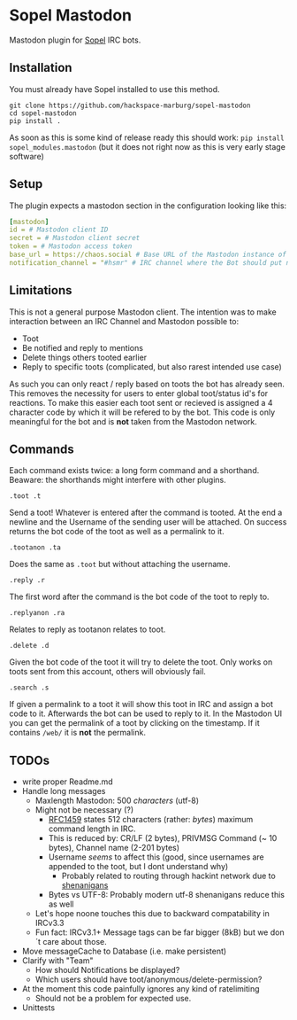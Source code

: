 # Sopel Mastodon

Mastodon plugin for [Sopel](https://sopel.chat/) IRC bots.

## Installation

You must already have Sopel installed to use this method.
```
git clone https://github.com/hackspace-marburg/sopel-mastodon
cd sopel-mastodon
pip install .
```
As soon as this is some kind of release ready this should work: `pip install sopel_modules.mastodon` (but it does not right now as this is very early stage software)

## Setup

The plugin expects a mastodon section in the configuration looking like this:
```yml
[mastodon]
id = # Mastodon client ID
secret = # Mastodon client secret
token = # Mastodon access token
base_url = https://chaos.social # Base URL of the Mastodon instance of the bot account
notification_channel = "#hsmr" # IRC channel where the Bot should put notifications. Optional
```

## Limitations

This is not a general purpose Mastodon client. The intention was to make interaction between an IRC Channel and Mastodon possible to:

- Toot
- Be notified and reply to mentions
- Delete things others tooted earlier
- Reply to specific toots (complicated, but also rarest intended use case)

As such you can only react / reply based on toots the bot has already seen. This removes the necessity for users to enter global toot/status id's for reactions. To make this easier each toot sent or recieved is assigned a 4 character code by which it will be refered to by the bot. This code is only meaningful for the bot and is **not** taken from the Mastodon network.

## Commands

Each command exists twice: a long form command and a shorthand. Beaware: the shorthands might interfere with other plugins.

``` .toot .t ```

Send a toot! Whatever is entered after the command is tooted. At the end a newline and the Username of the sending user will be attached. On success returns the bot code of the toot as well as a permalink to it.

``` .tootanon .ta ```

Does the same as `.toot` but without attaching the username.

``` .reply .r ```

The first word after the command is the bot code of the toot to reply to.

``` .replyanon .ra ```

Relates to reply as tootanon relates to toot.

``` .delete .d ```

Given the bot code of the toot it will try to delete the toot. Only works on toots sent from this account, others will obviously fail.

``` .search .s ```

If given a permalink to a toot it will show this toot in IRC and assign a bot code to it. Afterwards the bot can be used to reply to it.
In the Mastodon UI you can get the permalink of a toot by clicking on the timestamp. If it contains `/web/` it is **not** the permalink.

## TODOs

- write proper Readme.md
- Handle long messages
  - Maxlength Mastodon: 500 *characters* (utf-8)
  - Might not be necessary (?)
    - [RFC1459](https://www.ietf.org/rfc/rfc1459.txt) states 512 characters (rather: *bytes*) maximum command length in IRC.
    - This is reduced by: CR/LF (2 bytes), PRIVMSG Command (~ 10 bytes), Channel name (2-201 bytes)
    - Username *seems* to affect this (good, since usernames are appended to the toot, but I dont understand why)
      - Probably related to routing through hackint network due to [shenanigans](https://news.ycombinator.com/item?id=7991699)
    - Bytes vs UTF-8: Probably modern utf-8 shenanigans reduce this as well
  - Let's hope noone touches this due to backward compatability in IRCv3.3
  - Fun fact: IRCv3.1+ Message tags can be far bigger (8kB) but we don´t care about those.
- Move messageCache to Database (i.e. make persistent)
- Clarify with "Team"
  - How should Notifications be displayed?
  - Which users should have toot/anonymous/delete-permission?
- At the moment this code painfully ignores any kind of ratelimiting
  - Should not be a problem for expected use. 
- Unittests